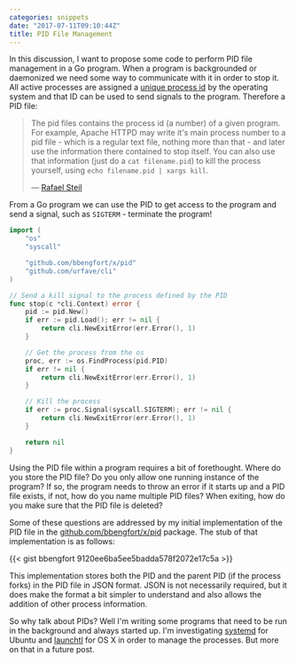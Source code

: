 ```yaml
---
categories: snippets
date: "2017-07-11T09:10:44Z"
title: PID File Management
---
```


In this discussion, I want to propose some code to perform PID file management in a Go program. When a program is backgrounded or daemonized we need some way to communicate with it in order to stop it. All active processes are assigned a [unique process id](https://en.wikipedia.org/wiki/Process_identifier) by the operating system and that ID can be used to send signals to the program. Therefore a PID file:

> The pid files contains the process id (a number) of a given program. For example, Apache HTTPD may write it's main process number to a pid file - which is a regular text file, nothing more than that - and later use the information there contained to stop itself. You can also use that information (just do a `cat filename.pid`) to kill the process yourself, using `echo filename.pid | xargs kill`.
>
> &mdash; [Rafael Steil](https://stackoverflow.com/questions/8296170/what-is-a-pid-file-and-what-does-it-contain)

From a Go program we can use the PID to get access to the program and send a signal, such as `SIGTERM` - terminate the program!

```go
import (
	"os"
	"syscall"

	"github.com/bbengfort/x/pid"
	"github.com/urfave/cli"
)

// Send a kill signal to the process defined by the PID
func stop(c *cli.Context) error {
	pid := pid.New()
	if err := pid.Load(); err != nil {
		return cli.NewExitError(err.Error(), 1)
	}

	// Get the process from the os
	proc, err := os.FindProcess(pid.PID)
	if err != nil {
		return cli.NewExitError(err.Error(), 1)
	}

	// Kill the process
	if err := proc.Signal(syscall.SIGTERM); err != nil {
		return cli.NewExitError(err.Error(), 1)
	}

	return nil
}
```

Using the PID file within a program requires a bit of forethought. Where do you store the PID file? Do you only allow one running instance of the program? If so, the program needs to throw an error if it starts up and a PID file exists, if not, how do you name multiple PID files? When exiting, how do you make sure that the PID file is deleted?

Some of these questions are addressed by my initial implementation of the PID file in the [github.com/bbengfort/x/pid](https://godoc.org/github.com/bbengfort/x/pid) package. The stub of that implementation is as follows:

{{< gist bbengfort 9120ee6ba5ee5badda578f2072e17c5a >}}

This implementation stores both the PID and the parent PID (if the process forks) in the PID file in JSON format. JSON is not necessarily required, but it does make the format a bit simpler to understand and also allows the addition of other process information.

So why talk about PIDs? Well I'm writing some programs that need to be run in the background and always started up. I'm investigating [systemd](https://wiki.ubuntu.com/SystemdForUpstartUsers) for Ubuntu and [launchtl](http://www.launchd.info/) for OS X in order to manage the processes. But more on that in a future post.
